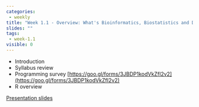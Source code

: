 ```yaml
---
categories:
 - weekly
title: "Week 1.1 - Overview: What's Bioinformatics, Biostatistics and Data Science?"
slides: ""
tags:
 - week-1.1
visible: 0
---
```


- Introduction
- Syllabus review
- Programming survey [https://goo.gl/forms/3JBDP1kodVkZfI2v2](https://goo.gl/forms/3JBDP1kodVkZfI2v2)
- R overview

[Presentation slides]({{site.baseurl}}/presentations/00_Intro/00_Intro.pdf)

